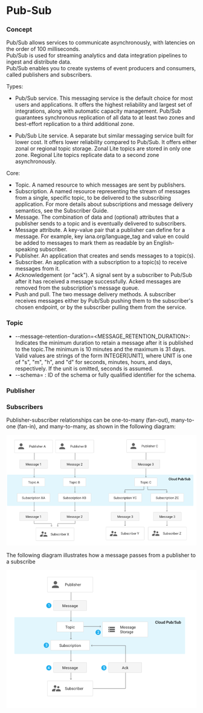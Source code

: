 # Pub-Sub


### Concept

Pub/Sub allows services to communicate asynchronously, with latencies on the order of 100 milliseconds.     
Pub/Sub is used for streaming analytics and data integration pipelines to ingest and distribute data.       
Pub/Sub enables you to create systems of event producers and consumers, called publishers and subscribers.

Types:

*   Pub/Sub service. This messaging service is the default choice for most users and applications. It offers the highest reliability and largest set of integrations, along with automatic capacity management. Pub/Sub guarantees synchronous replication of all data to at least two zones and best-effort replication to a third additional zone.

*   Pub/Sub Lite service. A separate but similar messaging service built for lower cost. It offers lower reliability compared to Pub/Sub. It offers either zonal or regional topic storage. Zonal Lite topics are stored in only one zone. Regional Lite topics replicate data to a second zone asynchronously.


Core:

*   Topic. A named resource to which messages are sent by publishers.
*   Subscription. A named resource representing the stream of messages from a single, specific topic, to be delivered to the subscribing application. For more details about subscriptions and message delivery semantics, see the Subscriber Guide.
*   Message. The combination of data and (optional) attributes that a publisher sends to a topic and is eventually delivered to subscribers.
*   Message attribute. A key-value pair that a publisher can define for a message. For example, key iana.org/language_tag and value en could be added to messages to mark them as readable by an English-speaking subscriber.
*   Publisher. An application that creates and sends messages to a topic(s).
*   Subscriber. An application with a subscription to a topic(s) to receive messages from it.
*   Acknowledgement (or "ack"). A signal sent by a subscriber to Pub/Sub after it has received a message successfully. Acked messages are removed from the subscription's message queue.
*   Push and pull. The two message delivery methods. A subscriber receives messages either by Pub/Sub pushing them to the subscriber's chosen endpoint, or by the subscriber pulling them from the service.

### Topic



*   --message-retention-duration=<MESSAGE_RETENTION_DURATION>: Indicates the minimum duration to retain a message after it is published to the topic.The minimum is 10 minutes and the maximum is 31 days. Valid values are strings of the form INTEGER[UNIT], where UNIT is one of "s", "m", "h", and "d" for seconds, minutes, hours, and days, respectively. If the unit is omitted, seconds is assumed.
*   --schema=<SCHEMA> : ID of the schema or fully qualified identifier for the schema.

### Publisher



### Subscribers


Publisher-subscriber relationships can be one-to-many (fan-out), many-to-one (fan-in), and many-to-many, as shown in the following diagram:

<p align="center">
  <img src="https://github.com/BenRamo06/Pub-Sub/blob/master/images/Publisher-Subscription.png">
</p>

The following diagram illustrates how a message passes from a publisher to a subscribe


<p align="center">
  <img src="https://github.com/BenRamo06/Pub-Sub/blob/master/images/Steps_PubSub.png">
</p>
